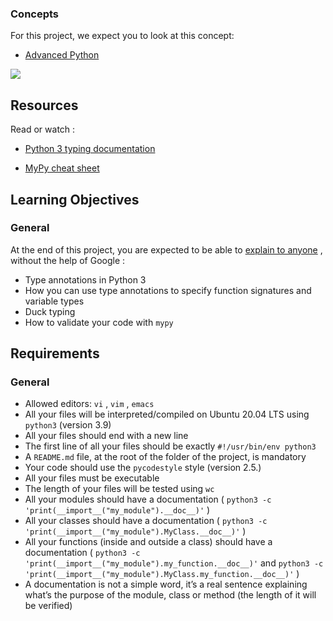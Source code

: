 ### Concepts
For this project, we expect you to look at this concept:
* [Advanced Python](https://intranet.hbtn.io/concepts/950) 

 ![](https://i.redd.it/y9y25tefi5401.png) 

## Resources
Read or watch :
* [Python 3 typing documentation](https://intranet.hbtn.io/rltoken/HkhGh45geTWVPwYQtwZxuw) 

* [MyPy cheat sheet](https://intranet.hbtn.io/rltoken/puu3jc5JT5rMI2B7EYdnXA) 

## Learning Objectives
### General
At the end of this project, you are expected to be able to  [explain to anyone](https://intranet.hbtn.io/rltoken/u8rxH9rCLFQwUn_V3bV7aw) 
 ,  without the help of Google :
* Type annotations in Python 3
* How you can use type annotations to specify function signatures and variable types
* Duck typing
* How to validate your code with  ` mypy ` 
## Requirements
### General
* Allowed editors:  ` vi ` ,  ` vim ` ,  ` emacs ` 
* All your files will be interpreted/compiled on Ubuntu 20.04 LTS using  ` python3 `  (version 3.9)
* All your files should end with a new line
* The first line of all your files should be exactly  ` #!/usr/bin/env python3 ` 
* A  ` README.md `  file, at the root of the folder of the project, is mandatory
* Your code should use the  ` pycodestyle `  style (version 2.5.)
* All your files must be executable
* The length of your files will be tested using  ` wc ` 
* All your modules should have a documentation ( ` python3 -c 'print(__import__("my_module").__doc__)' ` )
* All your classes should have a documentation ( ` python3 -c 'print(__import__("my_module").MyClass.__doc__)' ` )
* All your functions (inside and outside a class) should have a documentation ( ` python3 -c 'print(__import__("my_module").my_function.__doc__)' `  and  ` python3 -c 'print(__import__("my_module").MyClass.my_function.__doc__)' ` )
* A documentation is not a simple word, it’s a real sentence explaining what’s the purpose of the module, class or method (the length of it will be verified)